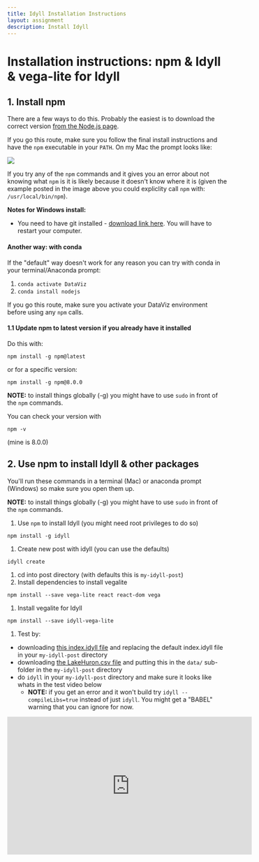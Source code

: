 ```yaml
---
title: Idyll Installation Instructions
layout: assignment
description: Install Idyll
---
```

 
# Installation instructions: npm & Idyll & vega-lite for Idyll

## 1. Install npm

There are a few ways to do this.  Probably the easiest is to download the correct version [from the Node.js page](https://nodejs.org/en/download/).

If you go this route, make sure you follow the final install instructions and have the `npm` executable in your `PATH`.  On my Mac the prompt looks like:

<img src="https://raw.githubusercontent.com/UIUC-iSchool-DataViz/is445AOG_fall2020/master/week10/images/nodejspat.png">

If you try any of the `npm` commands and it gives you an error about not knowing what `npm` is it is likely because it doesn't know where it is (given the example posted in the image above you could expliclity call `npm` with: `/usr/local/bin/npm`).

**Notes for Windows install:**
 * You need to have git installed - <a href="https://git-scm.com/">download link here</a>.  You will have to restart your computer.


#### Another way: with conda

If the "default" way doesn't work for any reason you can try with conda in your terminal/Anaconda prompt:
 1. `conda activate DataViz`
 1. `conda install nodejs`
 
If you go this route, make sure you activate your DataViz environment before using any `npm` calls.

#### 1.1 Update npm to latest version if you already have it installed

Do this with:
```
npm install -g npm@latest
```
or for a specific version:
```
npm install -g npm@8.0.0
```

**NOTE:** to install things globally (-g) you might have to use `sudo` in front of the `npm` commands.

You can check your version with

```
npm -v
```
(mine is 8.0.0)


## 2. Use npm to install Idyll & other packages

You'll run these commands in a terminal (Mac) or anaconda prompt (Windows) so make sure you open them up.

**NOTE:** to install things globally (-g) you might have to use `sudo` in front of the `npm` commands.

1. Use `npm` to install Idyll (you might need root privileges to do so)
```
npm install -g idyll
```

1. Create new post with idyll (you can use the defaults)
```
idyll create
```
1. cd into post directory (with defaults this is `my-idyll-post`)
1. Install dependencies to install vegalite
```
npm install --save vega-lite react react-dom vega
```
1. Install vegalite for Idyll
```
npm install --save idyll-vega-lite
```
1. Test by:
  * downloading [this index.idyll file](https://raw.githubusercontent.com/UIUC-iSchool-DataViz/is445_spring2021/master/week10/index.idyll) and replacing the default index.idyll file in your `my-idyll-post` directory
  * downloading [the LakeHuron.csv file](https://raw.githubusercontent.com/UIUC-iSchool-DataViz/is445_spring2021/master/week10/data/LakeHuron.csv) and putting this in the `data/` sub-folder in the `my-idyll-post` directory
  * do `idyll` in your `my-idyll-post` directory and make sure it looks like whats in the test video below
     * **NOTE:** if you get an error and it won't build try `idyll --compileLibs=true` instead of just `idyll`.  You might get a "BABEL" warning that you can ignore for now.
  
<iframe width="560" height="315" src="https://www.youtube.com/embed/J_w9kowGkIs?rel=0" frameborder="0" allow="accelerometer; autoplay; encrypted-media; gyroscope; picture-in-picture" allowfullscreen></iframe>
